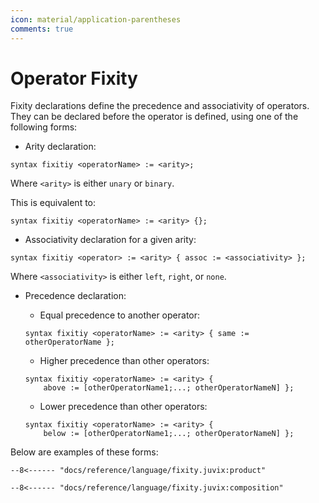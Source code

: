 ```yaml
---
icon: material/application-parentheses
comments: true
---
```


# Operator Fixity

Fixity declarations define the precedence and associativity of operators. They can be declared before the operator is defined, using one of the following forms:

- Arity declaration:

```juvix
syntax fixitiy <operatorName> := <arity>;
```
Where `<arity>` is either `unary` or `binary`.

This is equivalent to:

```juvix
syntax fixitiy <operatorName> := <arity> {};
```

- Associativity declaration for a given arity:

```juvix
syntax fixitiy <operator> := <arity> { assoc := <associativity> };
```
Where `<associativity>` is either `left`, `right`, or `none`.

- Precedence declaration:

    - Equal precedence to another operator:

    ```juvix
    syntax fixitiy <operatorName> := <arity> { same := otherOperatorName };
    ```

    - Higher precedence than other operators:

    ```juvix
    syntax fixitiy <operatorName> := <arity> { 
        above := [otherOperatorName1;...; otherOperatorNameN] };
    ```

    - Lower precedence than other operators:

    ```juvix
    syntax fixitiy <operatorName> := <arity> { 
        below := [otherOperatorName1;...; otherOperatorNameN] };
    ```

Below are examples of these forms:

```juvix
--8<------ "docs/reference/language/fixity.juvix:product"
```

```juvix
--8<------ "docs/reference/language/fixity.juvix:composition"
```
